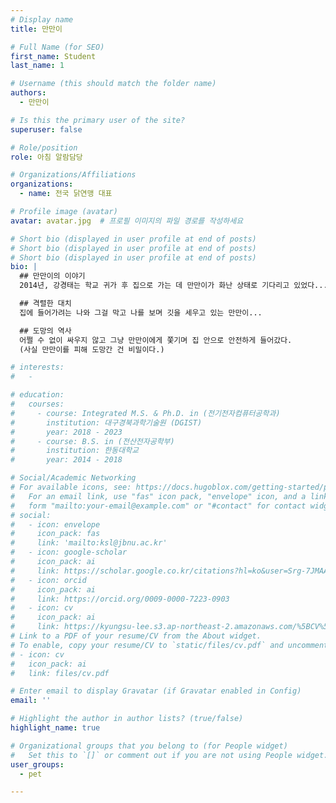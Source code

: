 ```yaml
---
# Display name
title: 만만이

# Full Name (for SEO)
first_name: Student
last_name: 1

# Username (this should match the folder name)
authors:
  - 만만이

# Is this the primary user of the site?
superuser: false

# Role/position
role: 아침 알람담당

# Organizations/Affiliations
organizations:
  - name: 전국 닭연맹 대표

# Profile image (avatar)
avatar: avatar.jpg  # 프로필 이미지의 파일 경로를 작성하세요

# Short bio (displayed in user profile at end of posts)
# Short bio (displayed in user profile at end of posts)
# Short bio (displayed in user profile at end of posts)
bio: |
  ## 만만이의 이야기
  2014년, 강경태는 학교 귀가 후 집으로 가는 데 만만이가 화난 상태로 기다리고 있었다...  

  ## 격렬한 대치
  집에 들어가려는 나와 그걸 막고 나를 보며 깃을 세우고 있는 만만이...  

  ## 도망의 역사
  어쩔 수 없이 싸우지 않고 그냥 만만이에게 쫓기며 집 안으로 안전하게 들어갔다.  
  (사실 만만이를 피해 도망간 건 비밀이다.)

# interests:
#   - 

# education:
#   courses:
#     - course: Integrated M.S. & Ph.D. in (전기전자컴퓨터공학과)
#       institution: 대구경북과학기술원 (DGIST)
#       year: 2018 - 2023
#     - course: B.S. in (전산전자공학부)
#       institution: 한동대학교
#       year: 2014 - 2018

# Social/Academic Networking
# For available icons, see: https://docs.hugoblox.com/getting-started/page-builder/#icons
#   For an email link, use "fas" icon pack, "envelope" icon, and a link in the
#   form "mailto:your-email@example.com" or "#contact" for contact widget.
# social:
#   - icon: envelope
#     icon_pack: fas
#     link: 'mailto:ksl@jbnu.ac.kr'
#   - icon: google-scholar
#     icon_pack: ai
#     link: https://scholar.google.co.kr/citations?hl=ko&user=Srg-7JMAAAAJ&view_op=list_works&authuser=3&gmla=AKKJWFdKkn6oOSodKydbVjFB9IpHqHHucjz06KnXACXkcsad_elmO3TnVclXh3i46QOPtpevNt2mKEReoILewOZrWPw38nBujERgFLA6D1JXhmVcGPzUiQU4Fg
#   - icon: orcid
#     icon_pack: ai
#     link: https://orcid.org/0009-0000-7223-0903
#   - icon: cv
#     icon_pack: ai
#     link: https://kyungsu-lee.s3.ap-northeast-2.amazonaws.com/%5BCV%5D+Kyungsu+Lee.pdf
# Link to a PDF of your resume/CV from the About widget.
# To enable, copy your resume/CV to `static/files/cv.pdf` and uncomment the lines below.
# - icon: cv
#   icon_pack: ai
#   link: files/cv.pdf

# Enter email to display Gravatar (if Gravatar enabled in Config)
email: ''

# Highlight the author in author lists? (true/false)
highlight_name: true

# Organizational groups that you belong to (for People widget)
#   Set this to `[]` or comment out if you are not using People widget.
user_groups:
  - pet

---
```

